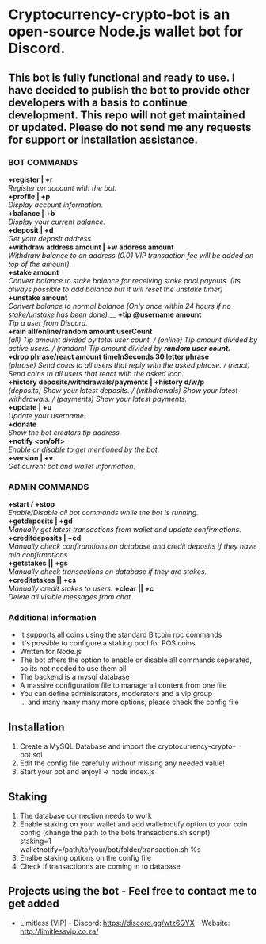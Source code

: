 # Cryptocurrency-crypto-bot is an open-source Node.js wallet bot for Discord.

## This bot is fully functional and ready to use. I have decided to publish the bot to provide other developers with a basis to continue development. This repo will not get maintained or updated. Please do not send me any requests for support or installation assistance.

### BOT COMMANDS
**+register | +r**  
*Register an account with the bot.*  
**+profile | +p**  
*Display account information.*  
**+balance | +b**  
*Display your current balance.*  
**+deposit | +d**  
*Get your deposit address.*  
**+withdraw address amount | +w address amount**  
*Withdraw balance to an address (0.01 VIP transaction fee will be added on top of the amount).*  
**+stake amount**  
*Convert balance to stake balance for receiving stake pool payouts. (Its always possible to add balance but it will reset the unstake timer)*  
**+unstake amount**  
*Convert balance to normal balance (Only once within 24 hours if no stake/unstake has been done).*__
**+tip @username amount**  
*Tip a user from Discord.*  
**+rain all/online/random amount userCount**  
*(all) Tip amount divided by total user count. / (online) Tip amount divided by active users. / (random) Tip amount divided by **random user count.***  
**+drop phrase/react amount timeInSeconds 30 letter phrase**  
*(phrase) Send coins to all users that reply with the asked phrase. / (react) Send coins to all users that react with the asked icon.*  
**+history deposits/withdrawals/payments | +history d/w/p**  
*(deposits) Show your latest deposits. / (withdrawals) Show your latest withdrawals. / (payments) Show your latest payments.*  
**+update | +u**  
*Update your username.*  
**+donate**  
*Show the bot creators tip address.*  
**+notify <on/off>**  
*Enable or disable to get mentioned by the bot.*  
**+version | +v**  
*Get current bot and wallet information.*  

### ADMIN COMMANDS
**+start / +stop**  
*Enable/Disable all bot commands while the bot is running.*  
**+getdeposits | +gd**   
*Manually get latest transactions from wallet and update confirmations.*  
**+creditdeposits | +cd**  
*Manually check confiramtions on database and credit deposits if they have min confirmations.*  
**+getstakes || +gs**   
*Manually check transactions on database if they are stakes.*  
**+creditstakes || +cs**  
*Manually credit stakes to users.*
**+clear || +c**  
*Delete all visible messages from chat.*

### Additional information

- It supports all coins using the standard Bitcoin rpc commands  
- It's possible to configure a staking pool for POS coins  
- Written for Node.js  
- The bot offers the option to enable or disable all commands seperated, so its not needed to use them all  
- The backend is a mysql database  
- A massive configuration file to manage all content from one file  
- You can define administrators, moderators and a vip group  
... and many many many more options, please check the config file  

## Installation
1. Create a MySQL Database and import the cryptocurrency-crypto-bot.sql  
2. Edit the config file carefully without missing any needed value!
3. Start your bot and enjoy! -> node index.js

## Staking
1. The database connection needs to work  
2. Enable staking on your wallet and add walletnotify option to your coin config (change the path to the bots transactions.sh script)  
staking=1  
walletnotify=/path/to/your/bot/folder/transaction.sh %s  
3. Enalbe staking options on the config file  
4. Check if transactionns are coming in to database

## Projects using the bot - Feel free to contact me to get added
- Limitless (VIP) - Discord: https://discord.gg/wtz6QYX - Website: http://limitlessvip.co.za/ 
